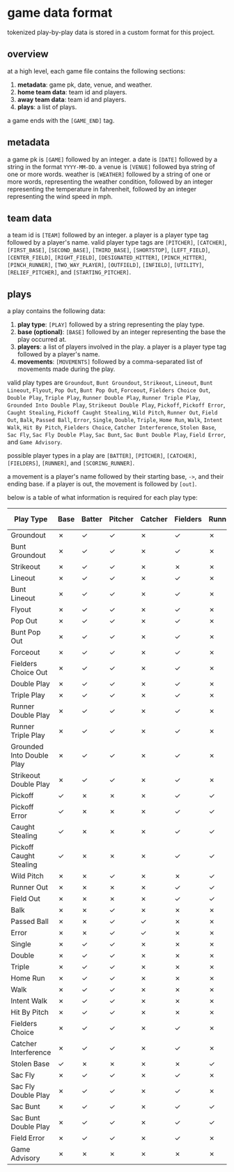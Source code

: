 # game data format

tokenized play-by-play data is stored in a custom format for this project.

## overview

at a high level, each game file contains the following sections:

1. **metadata**: game pk, date, venue, and weather.
2. **home team data**: team id and players.
3. **away team data**: team id and players.
4. **plays**: a list of plays.

a game ends with the `[GAME_END]` tag.

## metadata

a game pk is `[GAME]` followed by an integer. a date is `[DATE]` followed by a string in the format `YYYY-MM-DD`. a venue is `[VENUE]` followed bya string of one or more words. weather is `[WEATHER]` followed by a string of one or more words, representing the weather condition, followed by an integer representing the temperature in fahrenheit, followed by an integer representing the wind speed in mph.

## team data

a team id is `[TEAM]` followed by an integer. a player is a player type tag followed by a player's name. valid player type tags are `[PITCHER]`, `[CATCHER]`, `[FIRST_BASE]`, `[SECOND_BASE]`, `[THIRD_BASE]`, `[SHORTSTOP]`, `[LEFT_FIELD]`, `[CENTER_FIELD]`, `[RIGHT_FIELD]`, `[DESIGNATED_HITTER]`, `[PINCH_HITTER]`, `[PINCH_RUNNER]`, `[TWO_WAY_PLAYER]`, `[OUTFIELD]`, `[INFIELD]`, `[UTILITY]`, `[RELIEF_PITCHER]`, and `[STARTING_PITCHER]`.

## plays

a play contains the following data:

1. **play type**: `[PLAY]` followed by a string representing the play type.
2. **base (optional)**: `[BASE]` followed by an integer representing the base the play occurred at.
3. **players**: a list of players involved in the play. a player is a player type tag followed by a player's name.
4. **movements**: `[MOVEMENTS]` followed by a comma-separated list of movements made during the play.

valid play types are `Groundout`, `Bunt Groundout`, `Strikeout`, `Lineout`, `Bunt Lineout`, `Flyout`, `Pop Out`, `Bunt Pop Out`, `Forceout`, `Fielders Choice Out`, `Double Play`, `Triple Play`, `Runner Double Play`, `Runner Triple Play`, `Grounded Into Double Play`, `Strikeout Double Play`, `Pickoff`, `Pickoff Error`, `Caught Stealing`, `Pickoff Caught Stealing`, `Wild Pitch`, `Runner Out`, `Field Out`, `Balk`, `Passed Ball`, `Error`, `Single`, `Double`, `Triple`, `Home Run`, `Walk`, `Intent Walk`, `Hit By Pitch`, `Fielders Choice`, `Catcher Interference`, `Stolen Base`, `Sac Fly`, `Sac Fly Double Play`, `Sac Bunt`, `Sac Bunt Double Play`, `Field Error`, and `Game Advisory`.

possible player types in a play are `[BATTER]`, `[PITCHER]`, `[CATCHER]`, `[FIELDERS]`, `[RUNNER]`, and `[SCORING_RUNNER]`.

a movement is a player's name followed by their starting base, `->`, and their ending base. if a player is out, the movement is followed by `[out]`.

below is a table of what information is required for each play type:

| Play Type | Base | Batter | Pitcher | Catcher | Fielders | Runner | Scoring Runner |
|-|-|-|-|-|-|-|-|
| Groundout | ✗ | ✓ | ✓ | ✗ | ✓ | ✗ | ✗ |
| Bunt Groundout | ✗ | ✓ | ✓ | ✗ | ✓ | ✗ | ✗ |
| Strikeout | ✗ | ✓ | ✓ | ✗ | ✗ | ✗ | ✗ |
| Lineout | ✗ | ✓ | ✓ | ✗ | ✓ | ✗ | ✗ |
| Bunt Lineout | ✗ | ✓ | ✓ | ✗ | ✓ | ✗ | ✗ |
| Flyout | ✗ | ✓ | ✓ | ✗ | ✓ | ✗ | ✗ |
| Pop Out | ✗ | ✓ | ✓ | ✗ | ✓ | ✗ | ✗ |
| Bunt Pop Out | ✗ | ✓ | ✓ | ✗ | ✓ | ✗ | ✗ |
| Forceout | ✗ | ✓ | ✓ | ✗ | ✓ | ✗ | ✗ |
| Fielders Choice Out | ✗ | ✓ | ✓ | ✗ | ✓ | ✗ | ✓ |
| Double Play | ✗ | ✓ | ✓ | ✗ | ✓ | ✗ | ✗ |
| Triple Play | ✗ | ✓ | ✓ | ✗ | ✓ | ✗ | ✗ |
| Runner Double Play | ✗ | ✓ | ✓ | ✗ | ✓ | ✗ | ✗ |
| Runner Triple Play | ✗ | ✓ | ✓ | ✗ | ✓ | ✗ | ✗ |
| Grounded Into Double Play | ✗ | ✓ | ✓ | ✗ | ✓ | ✗ | ✗ |
| Strikeout Double Play | ✗ | ✓ | ✓ | ✗ | ✓ | ✗ | ✗ |
| Pickoff | ✓ | ✗ | ✗ | ✗ | ✓ | ✓ | ✗ |
| Pickoff Error | ✓ | ✗ | ✗ | ✗ | ✓ | ✓ | ✗ |
| Caught Stealing | ✓ | ✗ | ✗ | ✗ | ✓ | ✓ | ✗ |
| Pickoff Caught Stealing | ✓ | ✗ | ✗ | ✗ | ✓ | ✓ | ✗ |
| Wild Pitch | ✗ | ✗ | ✓ | ✗ | ✗ | ✓ | ✗ |
| Runner Out | ✗ | ✗ | ✗ | ✗ | ✓ | ✓ | ✗ |
| Field Out | ✗ | ✗ | ✗ | ✗ | ✓ | ✓ | ✗ |
| Balk | ✗ | ✗ | ✓ | ✗ | ✗ | ✗ | ✗ |
| Passed Ball | ✗ | ✗ | ✓ | ✓ | ✗ | ✗ | ✗ |
| Error | ✗ | ✗ | ✓ | ✓ | ✗ | ✗ | ✗ |
| Single | ✗ | ✓ | ✓ | ✗ | ✗ | ✗ | ✗ |
| Double | ✗ | ✓ | ✓ | ✗ | ✗ | ✗ | ✗ |
| Triple | ✗ | ✓ | ✓ | ✗ | ✗ | ✗ | ✗ |
| Home Run | ✗ | ✓ | ✓ | ✗ | ✗ | ✗ | ✗ |
| Walk | ✗ | ✓ | ✓ | ✗ | ✗ | ✗ | ✗ |
| Intent Walk | ✗ | ✓ | ✓ | ✗ | ✗ | ✗ | ✗ |
| Hit By Pitch | ✗ | ✓ | ✓ | ✗ | ✗ | ✗ | ✗ |
| Fielders Choice | ✗ | ✓ | ✓ | ✗ | ✓ | ✗ | ✗ |
| Catcher Interference | ✗ | ✓ | ✓ | ✗ | ✓ | ✗ | ✗ |
| Stolen Base | ✓ | ✗ | ✗ | ✗ | ✗ | ✓ | ✗ |
| Sac Fly | ✗ | ✓ | ✓ | ✗ | ✓ | ✗ | ✓ |
| Sac Fly Double Play | ✗ | ✓ | ✓ | ✗ | ✓ | ✗ | ✓ |
| Sac Bunt | ✗ | ✓ | ✓ | ✗ | ✓ | ✓ | ✗ |
| Sac Bunt Double Play | ✗ | ✓ | ✓ | ✗ | ✓ | ✓ | ✗ |
| Field Error | ✗ | ✓ | ✓ | ✗ | ✓ | ✗ | ✗ |
| Game Advisory | ✗ | ✗ | ✗ | ✗ | ✗ | ✗ | ✗ |
